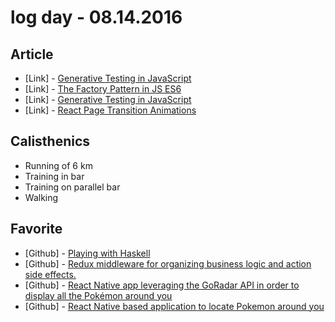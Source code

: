 # log day - 08.14.2016

## Article

- \[Link\] - [Generative Testing in JavaScript](https://medium.com/javascript-inside/generative-testing-in-javascript-f91432247c27#.lsg48h4qr)
- \[Link\] - [The Factory Pattern in JS ES6](https://medium.com/@SntsDev/the-factory-pattern-in-js-es6-78f0afad17e9#.suipi3hw9)
- \[Link\] - [Generative Testing in JavaScript](https://medium.com/javascript-inside/generative-testing-in-javascript-f91432247c27#.3fqeudxgn)
- \[Link\] - [React Page Transition Animations](https://medium.com/front-end-hacking/react-page-transition-animations-9d18c90a9831#.4y8sj88d8)


## Calisthenics

- Running of 6 km
- Training in bar
- Training on parallel bar
- Walking


## Favorite

- \[Github\] - [Playing with Haskell](https://github.com/playgd/haskell-playground)
- \[Github\] - [Redux middleware for organizing business logic and action side effects.](https://github.com/jeffbski/redux-logic)
- \[Github\] - [React Native app leveraging the GoRadar API in order to display all the Pokémon around you](https://github.com/Morhaus/rn-pokevision)
- \[Github\] - [React Native based application to locate Pokemon around you](https://github.com/thebakeryio/pokemon-map)
